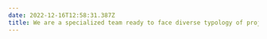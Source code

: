 ```yaml
---
date: 2022-12-16T12:58:31.387Z
title: We are a specialized team ready to face diverse typology of projects, loving to accompany brands to take a step forward and set the pace of times.
---
```

